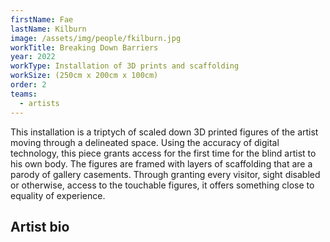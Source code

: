 ```yaml
---
firstName: Fae
lastName: Kilburn
image: /assets/img/people/fkilburn.jpg
workTitle: Breaking Down Barriers
year: 2022
workType: Installation of 3D prints and scaffolding
workSize: (250cm x 200cm x 100cm)
order: 2
teams:
  - artists
---
```


This installation is a triptych of scaled down 3D printed figures of the artist moving through a delineated space. Using the accuracy of digital technology, this piece grants access for the first time for the blind artist to his own body. The figures are framed with layers of scaffolding that are a parody of gallery casements. Through granting every visitor, sight disabled or otherwise, access to the touchable figures, it offers something close to equality of experience.

## Artist bio
